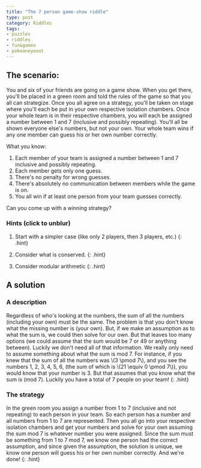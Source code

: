 ```yaml
---
title: "The 7 person game-show riddle"
type: post
category: Riddles
tags:
- puzzles
- riddles
- fun&games
- pokeaneyeout
---
```


## The scenario:

You and six of your friends are going on a game show. When you get there, you'll be placed in a green room and told the rules of the game so that you all can strategize. Once you all agree on a strategy, you'll be taken on stage where you'll each be put in your own respective isolation chambers. Once your whole team is in their respective chambers, you will each be assigned a number between 1 and 7 (inclusive and possibly repeating). You'll all be shown everyone else's numbers, but not your own. Your whole team wins if any one member can guess his or her own number correctly.

<!-- more -->

What you know:

1. Each member of your team is assigned a number between 1 and 7 inclusive and possibly repeating.
1. Each member gets only one guess.
1. There's no penalty for wrong guesses.
1. There's absolutely no communication between members while the game is on.
1. You all win if at least one person from your team guesses correctly.

Can you come up with a winning strategy?

### Hints (click to unblur)

1. Start with a simpler case (like only 2 players, then 3 players, etc.)
    {: .hint}

1. Consider what is conserved.
    {: .hint}

1. Consider modular arithmetic
    {: .hint}

## A solution

### A description
Regardless of who's looking at the numbers, the sum of all the numbers (including your own) must be the same. The problem is that you don't know what the missing number is (your own). But, if we make an assumption as to what the sum is, we could then solve for our own. But that leaves too many options (we could assume that the sum would be 7 or 49 or anything between). Luckily we don't need all of that information. We really only need to assume something about what the sum is mod 7. For instance, if you knew that the sum of all the numbers was \\(3 \pmod 7\\), and you see the numbers 1, 2, 3, 4, 5, 6, (the sum of which is \\(21 \equiv 0 \pmod 7\\)), you would know that your number is 3. But that assumes that you know what the sum is (mod 7). Luckily you have a total of 7 people on your team!
{: .hint}

### The strategy
In the green room you assign a number from 1 to 7 (inclusive and not repeating) to each person in your team. So each person has a number and all numbers from 1 to 7 are represented. Then you all go into your respective isolation chambers and get your numbers and solve for your own assuming the sum mod 7 is whatever number you were assigned. Since the sum must be something from 1 to 7 mod 7, we know one person had the correct assumption, and since given the assumption, the solution is unique, we know one person will guess his or her own number correctly. And we're done!
{: .hint}
